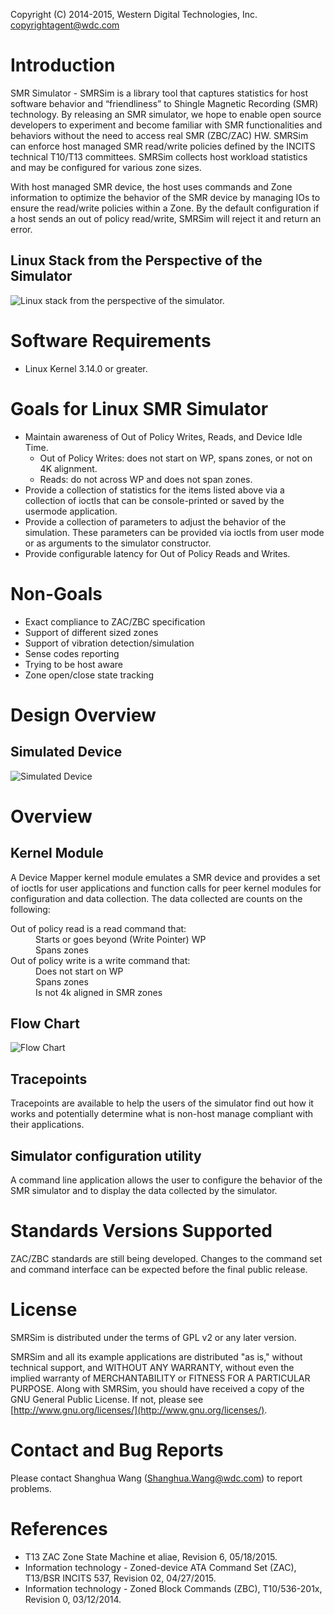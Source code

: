 Copyright (C) 2014-2015, Western Digital Technologies, Inc. [<copyrightagent@wdc.com>](mailto:copyrightagent@wdc.com>)

# Introduction

SMR Simulator - SMRSim is a library tool that captures statistics for host software behavior and “friendliness” to Shingle Magnetic Recording (SMR) technology. By releasing an SMR simulator, we hope to enable open source developers to experiment and become familiar with SMR functionalities and behaviors without the need to access real SMR (ZBC/ZAC) HW. SMRSim can enforce host managed SMR read/write policies defined by the INCITS technical T10/T13 committees. SMRSim collects host workload statistics and may be configured for various zone sizes.

With host managed SMR device, the host uses commands and Zone information to optimize the behavior of the SMR device by managing IOs to ensure the read/write policies within a Zone. By the default configuration if a host sends an out of policy read/write, SMRSim will reject it and return an error.

## Linux Stack from the Perspective of the Simulator

![Linux stack from the perspective of the simulator.](https://github.com/westerndigitalcorporation/SMR-Simulator/blob/master/documentation/specifications/graphics/linux_stack_from_the_perspective_of_the_simulator.png)

# Software Requirements

*   Linux Kernel 3.14.0 or greater.

# Goals for Linux SMR Simulator

*   Maintain awareness of Out of Policy Writes, Reads, and Device Idle Time.
    *   Out of Policy Writes: does not start on WP, spans zones, or not on 4K alignment.
    *   Reads: do not across WP and does not span zones.
*   Provide a collection of statistics for the items listed above via a collection of ioctls that can be console-printed or saved by the usermode application.
*   Provide a collection of parameters to adjust the behavior of the simulation. These parameters can be provided via ioctls from user mode or as arguments to the simulator constructor.
*   Provide configurable latency for Out of Policy Reads and Writes.

# Non-Goals

*   Exact compliance to ZAC/ZBC specification
*   Support of different sized zones
*   Support of vibration detection/simulation
*   Sense codes reporting
*   Trying to be host aware
*   Zone open/close state tracking

# Design Overview

## Simulated Device

![Simulated Device](https://github.com/westerndigitalcorporation/SMR-Simulator/blob/master/documentation/specifications/graphics/simulated_device.png)

# Overview

## Kernel Module

A Device Mapper kernel module emulates a SMR device and provides a set of ioctls for user applications and function calls for peer kernel modules for configuration and data collection. The data collected are counts on the following:

<dl>
<dt>Out of policy read is a read command that:</dt>
<dd>Starts or goes beyond (Write Pointer) WP</dd>
<dd>Spans zones</dd>
<dt>Out of policy write is a write command that:</dt>
<dd>Does not start on WP</dd>
<dd>Spans zones</dd>
<dd>Is not 4k aligned in SMR zones</dd>
</dl>

## Flow Chart

![Flow Chart](https://github.com/westerndigitalcorporation/SMR-Simulator/blob/master/documentation/specifications/graphics/flow_chart_zacsimkmd_kernel_module.png)

## Tracepoints

Tracepoints are available to help the users of the simulator find out how it works and potentially determine what is non-host manage compliant with their applications.

## Simulator configuration utility

A command line application allows the user to configure the behavior of the SMR simulator and to display the data collected by the simulator.

# Standards Versions Supported

ZAC/ZBC standards are still being developed. Changes to the command set and command interface can be expected before the final public release.

# License

SMRSim is distributed under the terms of GPL v2 or any later version. 

SMRSim and all its example applications are distributed "as is," without technical support, and WITHOUT ANY WARRANTY, without even the implied warranty of MERCHANTABILITY or FITNESS FOR A PARTICULAR PURPOSE. Along with SMRSim, you should have received a copy of the GNU General Public License. If not, please see [http://www.gnu.org/licenses/](http://www.gnu.org/licenses/).

# Contact and Bug Reports

Please contact Shanghua Wang ([Shanghua.Wang@wdc.com](mailto:shanghua.wang@wdc.com)) to report problems.

# References

*   T13 ZAC Zone State Machine et aliae, Revision 6, 05/18/2015.
*   Information technology - Zoned-device ATA Command Set (ZAC), T13/BSR INCITS 537, Revision 02, 04/27/2015.
*   Information technology - Zoned Block Commands (ZBC), T10/536-201x, Revision 0, 03/12/2014.

